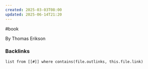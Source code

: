 ```yaml
---
created: 2025-03-03T08:00
updated: 2025-06-14T21:20
---
```

#book

By Thomas Erikson

### Backlinks
```dataview 
list from [[#]] where contains(file.outlinks, this.file.link)
```

